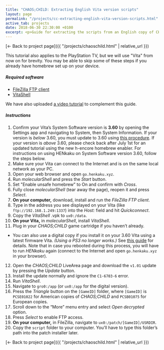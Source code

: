 ```yaml
---
title: "CHAOS;CHILD: Extracting English Vita version scripts"
layout: page
permalink: "/projects/cc-extracting-english-vita-version-scripts.html"
active_tab: projects
date: 2018-06-30 22:30:00 +0100
excerpt: <p>Guide for extracting the scripts from an English copy of CHAOS;CHILD for Vita using a firmware 3.60 Vita (or PlayStation TV)</p>
---
```


[← Back to project page]({{ "/projects/chaoschild.html" | relative_url }})

This tutorial also applies to the PlayStation TV, but we will use "Vita" from now on for brevity. You may be able to skip some of these steps if you already have homebrew set up on your device.

##### Required software

- [FileZilla FTP client](https://filezilla-project.org/download.php?show_all=1)
- [VitaShell](https://github.com/TheOfficialFloW/VitaShell/releases)

We have also uploaded [a video tutorial](https://www.youtube.com/watch?v=SKNn0gxeUCI) to complement this guide.

##### Instructions

1. Confirm your Vita’s System Software version is **3.60** by opening the Settings app and navigating to System, then System Information. If your version is *below* 3.60, you must update to 3.60 using [this procedure](http://wololo.net/2016/08/09/manually-update-ps-vita-firmware-3-60/). If your version is *above* 3.60, please check back after July 1st for an updated tutorial using the new h-encore homebrew enabler. For instructions on using HENkaku on System Software version 3.60, follow the steps below.
2. Make sure your Vita can connect to the Internet and is on the same local network as your PC.
3. Open your web browser and open `go.henkaku.xyz`.
4. Run *molecularShell* and press the *Start* button.
5. Set "Enable unsafe homebrew" to On and confirm with *Cross*.
6. Fully close *molecularShell* (tear away the page), reopen it and press *Select*.
7. **On your computer,** download, install and run the *FileZilla FTP client*.
8. Type in the address you see displayed on your Vita (like `ftp://192.168.1.249:1337`) into the *Host:* field and hit *Quickconnect*.
9. Copy the *VitaShell* .vpk to `ux0:/data`.
10. **On your Vita,** in *molecularShell*, install *VitaShell*.
11. Plug in your *CHAOS;CHILD* game cartridge if you haven’t already.
  - You can also use a digital copy if you install it on your 3.60 Vita using a latest firmware Vita. *(Using a PS3 no longer works.)* See [this guide](https://github.com/xy2iii/vita-handbook/blob/9669610f1bf5f0d868f59fb8ab8ec80dcde1fffb/Vita%20Handbook.txt#L262) for details. Note that in case you rebooted during this process, you will have to run *HENkaku* again (connect to the Internet and open `go.henkaku.xyz` in your browser).
12. Open the *CHAOS;CHILD* LiveArea page and download the `v1.01` update by pressing the *Update* button.
13. Install the update normally and ignore the `C1-6703-6` error.
14. Run *VitaShell*.
15. Navigate to `gro0:/app` (or `ux0:/app` for the digital version).
16. Press the *Triangle* button on the `[GameID]` folder, where `[GameID]` is `PCSE01022` for American copies of *CHAOS;CHILD* and `PCSB01075` for European copies.
17. Scroll down to the “More” menu entry and select *Open decrypted* option.
18. Press *Select* to enable FTP access.
19. **On your computer,** in FileZilla, navigate to `ux0:/patch/[GameID]/USRDIR`.
20. Copy the `script` folder to your computer. You’ll have to type this folder’s path into the patch installer later.

[← Back to project page]({{ "/projects/chaoschild.html" | relative_url }})
